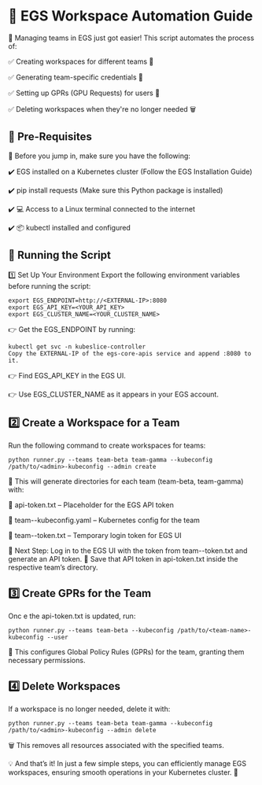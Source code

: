 # 🚀 EGS Workspace Automation Guide

🔹 Managing teams in EGS just got easier! This script automates the process of:

✅ Creating workspaces for different teams 🏢

✅ Generating team-specific credentials 🔑

✅ Setting up GPRs (GPU Requests) for users 👥

✅ Deleting workspaces when they're no longer needed 🗑️

## 📌 Pre-Requisites

🔹 Before you jump in, make sure you have the following:

✔️ EGS installed on a Kubernetes cluster (Follow the EGS Installation Guide)

✔️ pip install requests (Make sure this Python package is installed)

✔️ 💻 Access to a Linux terminal connected to the internet

✔️ 📦 kubectl installed and configured

## 🚀 Running the Script

1️⃣ Set Up Your Environment
Export the following environment variables before running the script:

```
export EGS_ENDPOINT=http://<EXTERNAL-IP>:8080
export EGS_API_KEY=<YOUR_API_KEY>
export EGS_CLUSTER_NAME=<YOUR_CLUSTER_NAME>
```

👉 Get the EGS_ENDPOINT by running:

```
kubectl get svc -n kubeslice-controller
Copy the EXTERNAL-IP of the egs-core-apis service and append :8080 to it.
```

👉 Find EGS_API_KEY in the EGS UI.

👉 Use EGS_CLUSTER_NAME as it appears in your EGS account.

## 2️⃣ Create a Workspace for a Team

Run the following command to create workspaces for teams:

```
python runner.py --teams team-beta team-gamma --kubeconfig /path/to/<admin>-kubeconfig --admin create
```

🔹 This will generate directories for each team (team-beta, team-gamma) with:

📜 api-token.txt – Placeholder for the EGS API token

📜 team-<team-name>-kubeconfig.yaml – Kubernetes config for the team

📜 team-<team-name>-token.txt – Temporary login token for EGS UI

🔹 Next Step: Log in to the EGS UI with the token from team-<team-name>-token.txt and generate an API token.
🔹 Save that API token in api-token.txt inside the respective team’s directory.

## 3️⃣ Create GPRs for the Team

Onc
e the api-token.txt is updated, run:

```
python runner.py --teams team-beta --kubeconfig /path/to/<team-name>-kubeconfig --user
```

🔹 This configures Global Policy Rules (GPRs) for the team, granting them necessary permissions.

## 4️⃣ Delete Workspaces

If a workspace is no longer needed, delete it with:

```
python runner.py --teams team-beta team-gamma --kubeconfig /path/to/<admin>-kubeconfig --admin delete
```

🗑️ This removes all resources associated with the specified teams.

💡 And that’s it! In just a few simple steps, you can efficiently manage EGS workspaces, ensuring smooth operations in your Kubernetes cluster. 🚀

